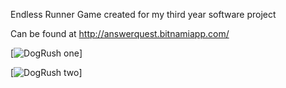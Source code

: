 Endless Runner Game created for my third year software project

Can be found at http://answerquest.bitnamiapp.com/

[![DogRush one](https://raw.githubusercontent.com/nathanryan/dogrush/master/DogRush/Screenshots/one.PNG)]

[![DogRush two](https://raw.githubusercontent.com/nathanryan/dogrush/master/DogRush/Screenshots/two.PNG)]


